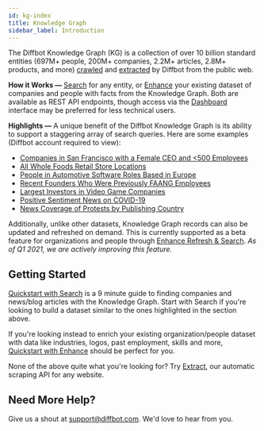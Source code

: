 ```yaml
---
id: kg-index
title: Knowledge Graph
sidebar_label: Introduction
---
```


The Diffbot Knowledge Graph (KG) is a collection of over 10 billion standard entities (697M+ people, 200M+ companies, 2.2M+ articles, 2.8M+ products, and more) [crawled](cb-intro-cb.md) and [extracted](api-basics-index.md) by Diffbot from the public web. 

**How it Works —** [Search](kg-search-quickstart.md) for any entity, or [Enhance]() your existing dataset of companies and people with facts from the Knowledge Graph. Both are available as REST API endpoints, though access via the [Dashboard]() interface may be preferred for less technical users.

**Highlights —** A unique benefit of the Diffbot Knowledge Graph is its ability to support a staggering array of search queries. Here are some examples (Diffbot account required to view):

- [Companies in San Francisco with a Female CEO and <500 Employees]()
- [All Whole Foods Retail Store Locations]()
- [People in Automotive Software Roles Based in Europe]()
- [Recent Founders Who Were Previously FAANG Employees]()
- [Largest Investors in Video Game Companies]()
- [Positive Sentiment News on COVID-19]()
- [News Coverage of Protests by Publishing Country]()

Additionally, unlike other datasets, Knowledge Graph records can also be updated and refreshed on demand. This is currently supported as a beta feature for organizations and people through [Enhance Refresh & Search](). *As of Q1 2021, we are actively improving this feature.*


## Getting Started

[Quickstart with Search]() is a 9 minute guide to finding companies and news/blog articles with the Knowledge Graph. Start with Search if you're looking to build a dataset similar to the ones highlighted in the section above.

If you're looking instead to enrich your existing organization/people dataset with data like industries, logos, past employment, skills and more, [Quickstart with Enhance]() should be perfect for you.

None of the above quite what you're looking for? Try [Extract](), our automatic scraping API for any website. 


## Need More Help?

Give us a shout at support@diffbot.com. We'd love to hear from you.

